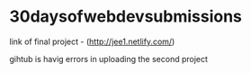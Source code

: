 # 30daysofwebdevsubmissions

link of final project - (http://jee1.netlify.com/)


gihtub is havig errors in uploading the second project
